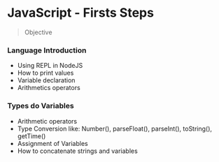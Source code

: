 # JavaScript - Firsts Steps

> Objective

### Language Introduction
- Using REPL in NodeJS
- How to print values
- Variable declaration
- Arithmetics operators

### Types do Variables
- Arithmetic operators
- Type Conversion like: Number(), parseFloat(), parseInt(), toString(), getTime()
- Assignment of Variables
- How to concatenate strings and variables